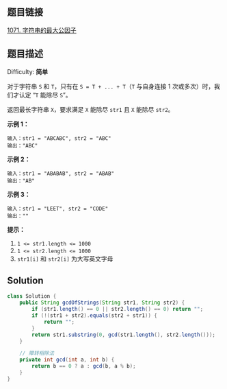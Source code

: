 ## 题目链接

[1071\. 字符串的最大公因子](https://leetcode-cn.com/problems/greatest-common-divisor-of-strings/)

## 题目描述

Difficulty: **简单**


对于字符串 `S` 和 `T`，只有在 `S = T + ... + T`（`T` 与自身连接 1 次或多次）时，我们才认定 “`T` 能除尽 `S`”。

返回最长字符串 `X`，要求满足 `X` 能除尽 `str1` 且 `X` 能除尽 `str2`。

**示例 1：**

```
输入：str1 = "ABCABC", str2 = "ABC"
输出："ABC"
```

**示例 2：**

```
输入：str1 = "ABABAB", str2 = "ABAB"
输出："AB"
```

**示例 3：**

```
输入：str1 = "LEET", str2 = "CODE"
输出：""
```

**提示：**

1. `1 <= str1.length <= 1000`
2. `1 <= str2.length <= 1000`
3. `str1[i]` 和 `str2[i]` 为大写英文字母


## Solution

```java
class Solution {
    public String gcdOfStrings(String str1, String str2) {
        if (str1.length() == 0 || str2.length() == 0) return "";
        if (!(str1 + str2).equals(str2 + str1)) {
            return "";
        }
        return str1.substring(0, gcd(str1.length(), str2.length()));
    }

    // 障转相除法
    private int gcd(int a, int b) {
        return b == 0 ? a : gcd(b, a % b);
    }
}
```